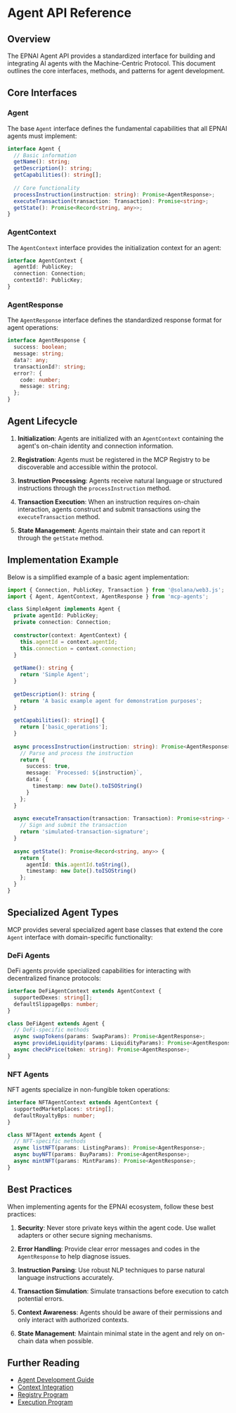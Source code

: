# Agent API Reference

## Overview

The EPNAI Agent API provides a standardized interface for building and integrating AI agents with the Machine-Centric Protocol. This document outlines the core interfaces, methods, and patterns for agent development.

## Core Interfaces

### Agent

The base `Agent` interface defines the fundamental capabilities that all EPNAI agents must implement:

```typescript
interface Agent {
  // Basic information
  getName(): string;
  getDescription(): string;
  getCapabilities(): string[];
  
  // Core functionality
  processInstruction(instruction: string): Promise<AgentResponse>;
  executeTransaction(transaction: Transaction): Promise<string>;
  getState(): Promise<Record<string, any>>;
}
```

### AgentContext

The `AgentContext` interface provides the initialization context for an agent:

```typescript
interface AgentContext {
  agentId: PublicKey;
  connection: Connection;
  contextId?: PublicKey;
}
```

### AgentResponse

The `AgentResponse` interface defines the standardized response format for agent operations:

```typescript
interface AgentResponse {
  success: boolean;
  message: string;
  data?: any;
  transactionId?: string;
  error?: {
    code: number;
    message: string;
  };
}
```

## Agent Lifecycle

1. **Initialization**: Agents are initialized with an `AgentContext` containing the agent's on-chain identity and connection information.

2. **Registration**: Agents must be registered in the MCP Registry to be discoverable and accessible within the protocol.

3. **Instruction Processing**: Agents receive natural language or structured instructions through the `processInstruction` method.

4. **Transaction Execution**: When an instruction requires on-chain interaction, agents construct and submit transactions using the `executeTransaction` method.

5. **State Management**: Agents maintain their state and can report it through the `getState` method.

## Implementation Example

Below is a simplified example of a basic agent implementation:

```typescript
import { Connection, PublicKey, Transaction } from '@solana/web3.js';
import { Agent, AgentContext, AgentResponse } from 'mcp-agents';

class SimpleAgent implements Agent {
  private agentId: PublicKey;
  private connection: Connection;
  
  constructor(context: AgentContext) {
    this.agentId = context.agentId;
    this.connection = context.connection;
  }
  
  getName(): string {
    return 'Simple Agent';
  }
  
  getDescription(): string {
    return 'A basic example agent for demonstration purposes';
  }
  
  getCapabilities(): string[] {
    return ['basic_operations'];
  }
  
  async processInstruction(instruction: string): Promise<AgentResponse> {
    // Parse and process the instruction
    return {
      success: true,
      message: `Processed: ${instruction}`,
      data: {
        timestamp: new Date().toISOString()
      }
    };
  }
  
  async executeTransaction(transaction: Transaction): Promise<string> {
    // Sign and submit the transaction
    return 'simulated-transaction-signature';
  }
  
  async getState(): Promise<Record<string, any>> {
    return {
      agentId: this.agentId.toString(),
      timestamp: new Date().toISOString()
    };
  }
}
```

## Specialized Agent Types

MCP provides several specialized agent base classes that extend the core `Agent` interface with domain-specific functionality:

### DeFi Agents

DeFi agents provide specialized capabilities for interacting with decentralized finance protocols:

```typescript
interface DeFiAgentContext extends AgentContext {
  supportedDexes: string[];
  defaultSlippageBps: number;
}

class DeFiAgent extends Agent {
  // DeFi-specific methods
  async swapTokens(params: SwapParams): Promise<AgentResponse>;
  async provideLiquidity(params: LiquidityParams): Promise<AgentResponse>;
  async checkPrice(token: string): Promise<AgentResponse>;
}
```

### NFT Agents

NFT agents specialize in non-fungible token operations:

```typescript
interface NFTAgentContext extends AgentContext {
  supportedMarketplaces: string[];
  defaultRoyaltyBps: number;
}

class NFTAgent extends Agent {
  // NFT-specific methods
  async listNFT(params: ListingParams): Promise<AgentResponse>;
  async buyNFT(params: BuyParams): Promise<AgentResponse>;
  async mintNFT(params: MintParams): Promise<AgentResponse>;
}
```

## Best Practices

When implementing agents for the EPNAI ecosystem, follow these best practices:

1. **Security**: Never store private keys within the agent code. Use wallet adapters or other secure signing mechanisms.

2. **Error Handling**: Provide clear error messages and codes in the `AgentResponse` to help diagnose issues.

3. **Instruction Parsing**: Use robust NLP techniques to parse natural language instructions accurately.

4. **Transaction Simulation**: Simulate transactions before execution to catch potential errors.

5. **Context Awareness**: Agents should be aware of their permissions and only interact with authorized contexts.

6. **State Management**: Maintain minimal state in the agent and rely on on-chain data when possible.

## Further Reading

- [Agent Development Guide](../guides/agent-development.md)
- [Context Integration](../guides/context-integration.md)
- [Registry Program](../programs/registry.md)
- [Execution Program](../programs/execution.md)
